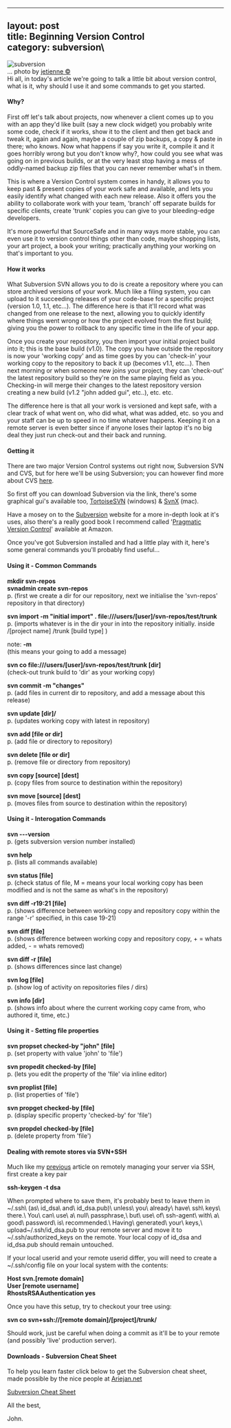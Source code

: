 ------------------------------------------------------------------------

layout: post\
title: Beginning Version Control\
category: subversion\
----

<img class="alignright" src="//www.red91.com/assets/198613702_3c70d7fb8d_m.jpg" alt="subversion" />

<div class="img_author">
... photo by <a href="http://www.flickr.com/photos/jetienne/">jetienne
©</a>

</div>
Hi all, in today's article we're going to talk a little bit about
version control, what is it, why should I use it and some commands to
get you started.

#### Why?

First off let's talk about projects, now whenever a client comes up to
you with an app they'd like built (say a new clock widget) you probably
write some code, check if it works, show it to the client and then get
back and tweak it, again and again, maybe a couple of zip backups, a
copy & paste in there; who knows. Now what happens if say you write it,
compile it and it goes horribly wrong but you don't know why?, how could
you see what was going on in previous builds, or at the very least stop
having a mess of oddly-named backup zip files that you can never
remember what's in them.

This is where a Version Control system comes in handy, it allows you to
keep past & present copies of your work safe and available, and lets you
easily identify what changed with each new release. Also it offers you
the ability to collaborate work with your team, 'branch' off separate
builds for specific clients, create 'trunk' copies you can give to your
bleeding-edge developers.

It's more powerful that SourceSafe and in many ways more stable, you can
even use it to version control things other than code, maybe shopping
lists, your art project, a book your writing; practically anything your
working on that's important to you.

#### How it works

What Subversion SVN allows you to do is create a repository where you
can store archived versions of your work. Much like a filing system, you
can upload to it succeeding releases of your code-base for a specific
project (version 1.0, 1.1, etc...). The difference here is that it'll
record what was changed from one release to the next, allowing you to
quickly identify where things went wrong or how the project evolved from
the first build; giving you the power to rollback to any specific time
in the life of your app.

Once you create your repository, you then import your initial project
build into it; this is the base build (v1.0). The copy you have outside
the repository is now your 'working copy' and as time goes by you can
'check-in' your working copy to the repository to back it up (becomes
v1.1, etc...). Then next morning or when someone new joins your project,
they can 'check-out' the latest repository build so they're on the same
playing field as you. Checking-in will merge their changes to the latest
repository version creating a new build (v1.2 "john added gui", etc..),
etc. etc.

The difference here is that all your work is versioned and kept safe,
with a clear track of what went on, who did what, what was added, etc.
so you and your staff can be up to speed in no time whatever happens.
Keeping it on a remote server is even better since if anyone loses their
laptop it's no big deal they just run check-out and their back and
running.

#### Getting it

There are two major Version Control systems out right now, Subversion
SVN and CVS, but for here we'll be using Subversion; you can however
find more about CVS <a href="http://www.nongnu.org/cvs/">here</a>.

So first off you can download Subversion via the link, there's some
graphical gui's available too,
<a href="http://tortoisesvn.tigris.org/">TortoiseSVN</a> (windows) &
<a href="http://www.lachoseinteractive.net/en/community/subversion/svnx/features/">SvnX</a>
(mac).

Have a mosey on to the
<a href="http://subversion.tigris.org/">Subversion</a> website for a
more in-depth look at it's uses, also there's a really good book I
recommend called
'<a href="http://www.pragmaticprogrammer.com/starter_kit/vc/index.html">Pragmatic
Version Control</a>' available at Amazon.

Once you've got Subversion installed and had a little play with it,
here's some general commands you'll probably find useful...

#### Using it - Common Commands

<strong>mkdir svn-repos\
svnadmin create svn-repos</strong>\
p. (first we create a dir for our repository, next we initialise the
'svn-repos' repository in that directory)

<strong>svn import -m "initial import" .
file:///users/\[user\]/svn-repos/test/trunk</strong>\
p. (imports whatever is in the dir your in into the repository
initially. inside /\[project name\] /trunk \[build type\] )

note: <strong>-m </strong>\
(this means your going to add a message)

<strong>svn co file:///users/\[user\]/svn-repos/test/trunk
\[dir\]</strong>\
(check-out trunk build to 'dir' as your working copy)

<strong>svn commit -m "changes"</strong>\
p. (add files in current dir to repository, and add a message about this
release)

<strong>svn update \[dir\]/</strong>\
p. (updates working copy with latest in repository)

<strong>svn add \[file or dir\]</strong>\
p. (add file or directory to repository)

<strong>svn delete \[file or dir\]</strong>\
p. (remove file or directory from repository)

<strong>svn copy \[source\] \[dest\]</strong>\
p. (copy files from source to destination within the repository)

<strong>svn move \[source\] \[dest\]</strong>\
p. (moves files from source to destination within the repository)

#### Using it - Interogation Commands

<strong>svn ---version</strong>\
p. (gets subversion version number installed)

<strong>svn help</strong>\
p. (lists all commands available)

<strong>svn status \[file\]</strong>\
p. (check status of file, M = means your local working copy has been
modified and is not the same as what's in the repository)

<strong>svn diff -r19:21 \[file\]</strong>\
p. (shows difference between working copy and repository copy within the
range '-r' specified, in this case 19-21)

<strong>svn diff \[file\]</strong>\
p. (shows difference between working copy and repository copy, + = whats
added, - = whats removed)

<strong>svn diff -r \[file\]</strong>\
p. (shows differences since last change)

<strong>svn log \[file\]</strong>\
p. (show log of activity on repositories files / dirs)

<strong>svn info \[dir\]</strong>\
p. (shows info about where the current working copy came from, who
authored it, time, etc.)

#### Using it - Setting file properties

<strong>svn propset checked-by "john" \[file\]</strong>\
p. (set property with value 'john' to 'file')

<strong>svn propedit checked-by \[file\]</strong>\
p. (lets you edit the property of the 'file' via inline editor)

<strong>svn proplist \[file\]</strong>\
p. (list properties of 'file')

<strong>svn propget checked-by \[file\]</strong>\
p. (display specific property 'checked-by' for 'file')

<strong>svn propdel checked-by \[file\]</strong>\
p. (delete property from 'file')

#### Dealing with remote stores via SVN+SSH

Much like my
<a href="http://www.red91.com/2007/06/01/ssh-login/">previous</a>
article on remotely managing your server via SSH, first create a key
pair

<strong>ssh-keygen -t dsa</strong>

When prompted where to save them, it's probably best to leave them in
~/.ssh\ (as\ id\_dsa\ and\ id\_dsa.pub)\ unless\ you\ already\ have\ ssh\ keys\ there.\ You\ can\ use\ a\ null\ passphrase,\ but\ use\ of\ ssh-agent\ with\ a\ good\ password\ is\ recommended.\ Having\ generated\ your\ keys,\ upload~/.ssh/id\_dsa.pub
to your remote server and move it to \~/.ssh/authorized\_keys on the
remote. Your local copy of id\_dsa and id\_dsa.pub should remain
untouched.

If your local userid and your remote userid differ, you will need to
create a \~/.ssh/config file on your local system with the contents:

<strong>Host svn.\[remote domain\]\
User \[remote username\]\
RhostsRSAAuthentication yes</strong>

Once you have this setup, try to checkout your tree using:

<strong>svn co svn+ssh://\[remote domain\]/\[project\]/trunk/</strong>

Should work, just be careful when doing a commit as it'll be to your
remote (and possibly 'live' production server).

#### Downloads - Subversion Cheat Sheet

To help you learn faster click below to get the Subversion cheat sheet,
made possible by the nice people at
<a href="http://ariejan.net/svncheatsheet/">Ariejan.net</a>

<a href="http://www.red91.com/assets/svncheatsheet-1.0.1.pdf" class="pdf">Subversion
Cheat Sheet</a>

All the best,

John.
